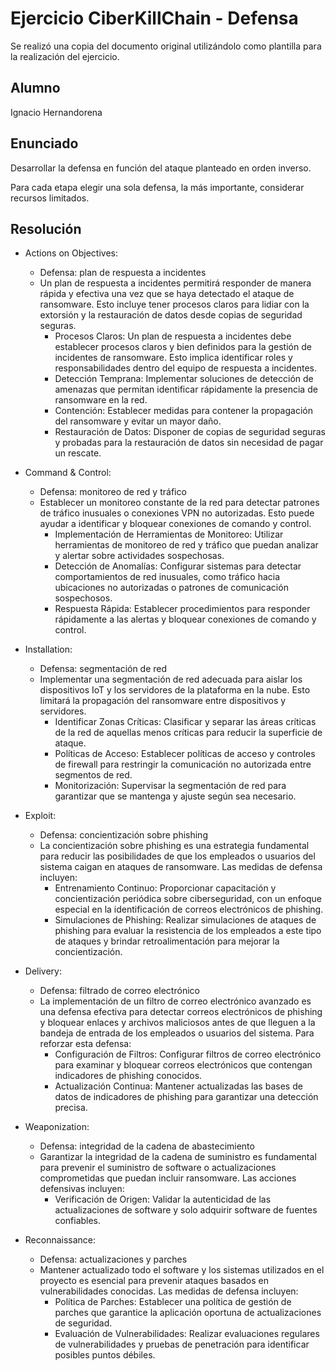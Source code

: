 # Ejercicio CiberKillChain - Defensa

Se realizó una copia del documento original utilizándolo como plantilla para la realización del ejercicio.

## Alumno

Ignacio Hernandorena

## Enunciado

Desarrollar la defensa en función del ataque planteado en orden inverso.

Para cada etapa elegir una sola defensa, la más importante, considerar recursos limitados.

## Resolución

* Actions on Objectives:

  - Defensa: plan de respuesta a incidentes
  - Un plan de respuesta a incidentes permitirá responder de manera rápida y efectiva una vez que se haya detectado el ataque de ransomware. Esto incluye tener procesos claros para lidiar con la extorsión y la restauración de datos desde copias de seguridad seguras.
    - Procesos Claros: Un plan de respuesta a incidentes debe establecer procesos claros y bien definidos para la gestión de incidentes de ransomware. Esto implica identificar roles y responsabilidades dentro del equipo de respuesta a incidentes.
    - Detección Temprana: Implementar soluciones de detección de amenazas que permitan identificar rápidamente la presencia de ransomware en la red.
    - Contención: Establecer medidas para contener la propagación del ransomware y evitar un mayor daño.
    - Restauración de Datos: Disponer de copias de seguridad seguras y probadas para la restauración de datos sin necesidad de pagar un rescate.

* Command & Control:

  - Defensa: monitoreo de red y tráfico
  - Establecer un monitoreo constante de la red para detectar patrones de tráfico inusuales o conexiones VPN no autorizadas. Esto puede ayudar a identificar y bloquear conexiones de comando y control.
    - Implementación de Herramientas de Monitoreo: Utilizar herramientas de monitoreo de red y tráfico que puedan analizar y alertar sobre actividades sospechosas.
    - Detección de Anomalías: Configurar sistemas para detectar comportamientos de red inusuales, como tráfico hacia ubicaciones no autorizadas o patrones de comunicación sospechosos.
    - Respuesta Rápida: Establecer procedimientos para responder rápidamente a las alertas y bloquear conexiones de comando y control.

* Installation:

  - Defensa: segmentación de red
  - Implementar una segmentación de red adecuada para aislar los dispositivos IoT y los servidores de la plataforma en la nube. Esto limitará la propagación del ransomware entre dispositivos y servidores.
    - Identificar Zonas Críticas: Clasificar y separar las áreas críticas de la red de aquellas menos críticas para reducir la superficie de ataque.
    - Políticas de Acceso: Establecer políticas de acceso y controles de firewall para restringir la comunicación no autorizada entre segmentos de red.
    - Monitorización: Supervisar la segmentación de red para garantizar que se mantenga y ajuste según sea necesario.

* Exploit:

  - Defensa: concientización sobre phishing
  - La concientización sobre phishing es una estrategia fundamental para reducir las posibilidades de que los empleados o usuarios del sistema caigan en ataques de ransomware. Las medidas de defensa incluyen:
    - Entrenamiento Continuo: Proporcionar capacitación y concientización periódica sobre ciberseguridad, con un enfoque especial en la identificación de correos electrónicos de phishing.
    - Simulaciones de Phishing: Realizar simulaciones de ataques de phishing para evaluar la resistencia de los empleados a este tipo de ataques y brindar retroalimentación para mejorar la concientización.

* Delivery:

  - Defensa: filtrado de correo electrónico
  - La implementación de un filtro de correo electrónico avanzado es una defensa efectiva para detectar correos electrónicos de phishing y bloquear enlaces y archivos maliciosos antes de que lleguen a la bandeja de entrada de los empleados o usuarios del sistema. Para reforzar esta defensa:
    - Configuración de Filtros: Configurar filtros de correo electrónico para examinar y bloquear correos electrónicos que contengan indicadores de phishing conocidos.
    - Actualización Continua: Mantener actualizadas las bases de datos de indicadores de phishing para garantizar una detección precisa.

* Weaponization:

  - Defensa: integridad de la cadena de abastecimiento
  - Garantizar la integridad de la cadena de suministro es fundamental para prevenir el suministro de software o actualizaciones comprometidas que puedan incluir ransomware. Las acciones defensivas incluyen:
    - Verificación de Origen: Validar la autenticidad de las actualizaciones de software y solo adquirir software de fuentes confiables.


* Reconnaissance:

  - Defensa: actualizaciones y parches
  - Mantener actualizado todo el software y los sistemas utilizados en el proyecto es esencial para prevenir ataques basados en vulnerabilidades conocidas. Las medidas de defensa incluyen:
    - Política de Parches: Establecer una política de gestión de parches que garantice la aplicación oportuna de actualizaciones de seguridad.
    - Evaluación de Vulnerabilidades: Realizar evaluaciones regulares de vulnerabilidades y pruebas de penetración para identificar posibles puntos débiles.



